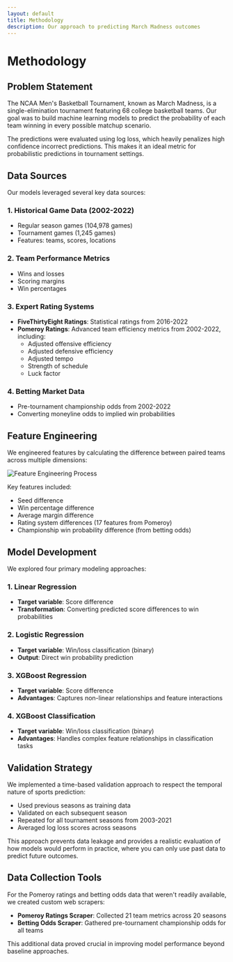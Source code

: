 ```yaml
---
layout: default
title: Methodology
description: Our approach to predicting March Madness outcomes
---
```


# Methodology

## Problem Statement

The NCAA Men's Basketball Tournament, known as March Madness, is a single-elimination tournament featuring 68 college basketball teams. Our goal was to build machine learning models to predict the probability of each team winning in every possible matchup scenario.

The predictions were evaluated using log loss, which heavily penalizes high confidence incorrect predictions. This makes it an ideal metric for probabilistic predictions in tournament settings.

## Data Sources

Our models leveraged several key data sources:

### 1. Historical Game Data (2002-2022)
- Regular season games (104,978 games)
- Tournament games (1,245 games)
- Features: teams, scores, locations

### 2. Team Performance Metrics
- Wins and losses
- Scoring margins
- Win percentages

### 3. Expert Rating Systems
- **FiveThirtyEight Ratings**: Statistical ratings from 2016-2022
- **Pomeroy Ratings**: Advanced team efficiency metrics from 2002-2022, including:
  - Adjusted offensive efficiency
  - Adjusted defensive efficiency
  - Adjusted tempo
  - Strength of schedule
  - Luck factor

### 4. Betting Market Data
- Pre-tournament championship odds from 2002-2022
- Converting moneyline odds to implied win probabilities

## Feature Engineering

We engineered features by calculating the difference between paired teams across multiple dimensions:

![Feature Engineering Process](/march-madness-prediction/assets/feature_engineering.png)

Key features included:
- Seed difference
- Win percentage difference
- Average margin difference
- Rating system differences (17 features from Pomeroy)
- Championship win probability difference (from betting odds)

## Model Development

We explored four primary modeling approaches:

### 1. Linear Regression
- **Target variable**: Score difference
- **Transformation**: Converting predicted score differences to win probabilities

### 2. Logistic Regression
- **Target variable**: Win/loss classification (binary)
- **Output**: Direct win probability prediction

### 3. XGBoost Regression
- **Target variable**: Score difference
- **Advantages**: Captures non-linear relationships and feature interactions

### 4. XGBoost Classification
- **Target variable**: Win/loss classification (binary)
- **Advantages**: Handles complex feature relationships in classification tasks

## Validation Strategy

We implemented a time-based validation approach to respect the temporal nature of sports prediction:

- Used previous seasons as training data
- Validated on each subsequent season
- Repeated for all tournament seasons from 2003-2021
- Averaged log loss scores across seasons

This approach prevents data leakage and provides a realistic evaluation of how models would perform in practice, where you can only use past data to predict future outcomes.

## Data Collection Tools

For the Pomeroy ratings and betting odds data that weren't readily available, we created custom web scrapers:

- **Pomeroy Ratings Scraper**: Collected 21 team metrics across 20 seasons
- **Betting Odds Scraper**: Gathered pre-tournament championship odds for all teams

This additional data proved crucial in improving model performance beyond baseline approaches.